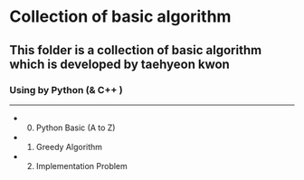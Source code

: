 # Collection of basic algorithm
## This folder is a collection of basic algorithm which is developed by taehyeon kwon

### Using by Python (& C++ )

---
* 0. Python Basic (A to Z)
* 1. Greedy Algorithm
* 2. Implementation Problem
